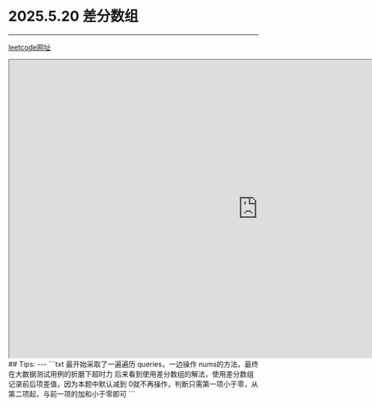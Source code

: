 # 2025.5.20 差分数组
---
[leetcode网址](https://leetcode.cn/problems/zero-array-transformation-i/description/?envType=daily-question&envId=2025-05-20)
<iframe src="https://leetcode.cn/problems/zero-array-transformation-i/description/?envType=daily-question&envId=2025-05-20" width="1000" height="600"></iframe>
## Tips:
---
```txt
最开始采取了一遍遍历 queries，一边操作 nums的方法，最终在大数据测试用例的折磨下超时力
后来看到使用差分数组的解法，使用差分数组记录前后项差值，因为本题中默认减到 0就不再操作，判断只需第一项小于零，从第二项起，与前一项的加和小于零即可
```
